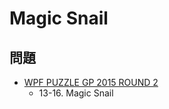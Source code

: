 # Magic Snail

## 問題
- [WPF PUZZLE GP 2015 ROUND 2](../questions/wpfpgp2015_2.md)
	- 13-16. Magic Snail
